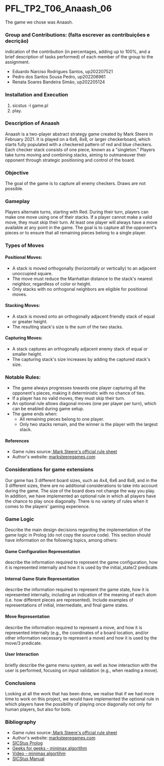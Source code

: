 # PFL_TP2_T06_Anaash_06

The game we chose was Anaash.

### Group and Contributions: (falta escrever as contribuições e decrição)
indication of the contribution (in percentages, adding up to 100%, and a brief description of tasks performed) of each member of the group to the assignment.
- Eduardo Narciso Rodrigues Santos, up202207521
- Pedro dos Santos Sousa Pedro, up202206961
- Renata Soares Bandeira Simão, up202205124

### Installation and Execution
1. sicstus -l game.pl
2. play.

### Description of Anaash
Anaash is a two-player abstract strategy game created by Mark Steere in February 2021. It is played on a 6x6, 8x8, or larger checkerboard, which starts fully populated with a checkered pattern of red and blue checkers. Each checker stack consists of one piece, known as a "singleton." Players take turns moving and combining stacks, aiming to outmaneuver their opponent through strategic positioning and control of the board.

### Objective
The goal of the game is to capture all enemy checkers. Draws are not possible.

### Gameplay
Players alternate turns, starting with Red. During their turn, players can make one move using one of their stacks. If a player cannot make a valid move, they must skip their turn. At least one player will always have a move available at any point in the game. The goal is to capture all the opponent's pieces or to ensure that all remaining pieces belong to a single player.

### Types of Moves
#### Positional Moves:
- A stack is moved orthogonally (horizontally or vertically) to an adjacent unoccupied square.
- The move must reduce the Manhattan distance to the stack's nearest neighbor, regardless of color or height.
- Only stacks with no orthogonal neighbors are eligible for positional moves.

#### Stacking Moves:
- A stack is moved onto an orthogonally adjacent friendly stack of equal or greater height.
- The resulting stack's size is the sum of the two stacks.

#### Capturing Moves:
- A stack captures an orthogonally adjacent enemy stack of equal or smaller height.
- The capturing stack's size increases by adding the captured stack's size.

### Notable Rules:
- The game always progresses towards one player capturing all the opponent's pieces, making it deterministic with no chance of ties.
- If a player has no valid moves, they must skip their turn.
- An optional rule allows diagonal moves (one per player per turn), which can be enabled during game setup.
- The game ends when:
    - All remaining pieces belong to one player.
    - Only two stacks remain, and the winner is the player with the largest stack.

#### References
- Game rules source:[ Mark Steere's official rule sheet](https://www.marksteeregames.com/Anaash_rules.pdf)
- Author's website: [marksteeregames.com](http://marksteeregames.com/)

### Considerations for game extensions
Our game has 3 different board sizes, such as 4x4, 6x6 and 8x8, and in the 3 different sizes, there are no additional considerations to take into account during the game. The size of the board does not change the way you play. In addition, we have implemented an optional rule in which all players have the chance to play once diagonally. There is no variety of rules when it comes to the players' gaming experience.

### Game Logic
Describe the main design decisions regarding the implementation of the game logic in Prolog (do not copy the source code). This section should have information on the following topics, among others:

#### Game Configuration Representation
describe the information required to represent the game configuration, how it is represented internally and how it is used by the initial_state/2 predicate.
  
#### Internal Game State Representation
describe the information required to represent the game state, how it is represented internally, including an indication of the meaning of each atom (i.e. how different pieces are represented). Include examples of representations of initial, intermediate, and final game states.
  
#### Move Representation
describe the information required to represent a move, and how it is represented internally (e.g., the coordinates of a board location, and/or other information necessary to represent a move) and how it is used by the move/3 predicate.

#### User Interaction
briefly describe the game menu system, as well as how interaction with the user is performed, focusing on input validation (e.g., when reading a move).

### Conclusions
Looking at all the work that has been done, we realise that if we had more time to work on this project, we would have implemented the optional rule in which players have the possibility of playing once diagonally not only for human players, but also for bots.

### Bibliography
- Game rules source:[ Mark Steere's official rule sheet](https://www.marksteeregames.com/Anaash_rules.pdf)
- Author's website: [marksteeregames.com](http://marksteeregames.com/)
- [SICStus Prolog](https://www.swi-prolog.org/)
- [Geeks for geeks - minimax algorithm](https://www.geeksforgeeks.org/minimax-algorithm-in-game-theory-set-1-introduction/)
- [Video - minimax algortihm](https://www.youtube.com/watch?v=l-hh51ncgDI)
- [SICStus Manual](https://sicstus.sics.se/sicstus/docs/latest4/pdf/sicstus.pdf)
